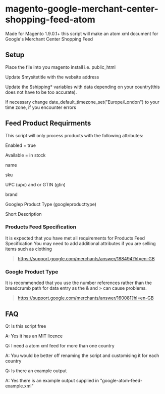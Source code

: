 # magento-google-merchant-center-shopping-feed-atom
Made for Magento 1.9.0.1+ this script will make an atom xml document for Google's Merchant Center Shopping Feed

## Setup

Place the file into you magento install i.e. public_html

Update $mysitetitle with the website address

Update the $shipping* variables with data depending on your country(this does not have to be too accurate).

If necessary change date_default_timezone_set("Europe/London") to your time zone, if you encounter errors

## Feed Product Requirments

This script will only process products with the following attributes:

Enabled = true

Available = in stock

name

sku

UPC (upc) and or GTIN (gtin)

brand

Googlep Product Type (googleproducttype)

Short Description 


### Products Feed Specification
It is expected that you have met all requirements for Products Feed Specification You may need to add additional attributes if you are selling items such as clothing
>https://support.google.com/merchants/answer/188494?hl=en-GB 

### Google Product Type
It is recommended that you use the number references rather than the breadcrumb path for data entry as the & and > can cause problems.
>https://support.google.com/merchants/answer/160081?hl=en-GB


## FAQ

Q: Is this script free

A: Yes it has an MIT licence



Q: I need a atom xml feed for more than one country

A: You would be better off renaming the script and customising it for each country



Q: Is there an example output

A: Yes there is an example output supplied in "google-atom-feed-example.xml"

